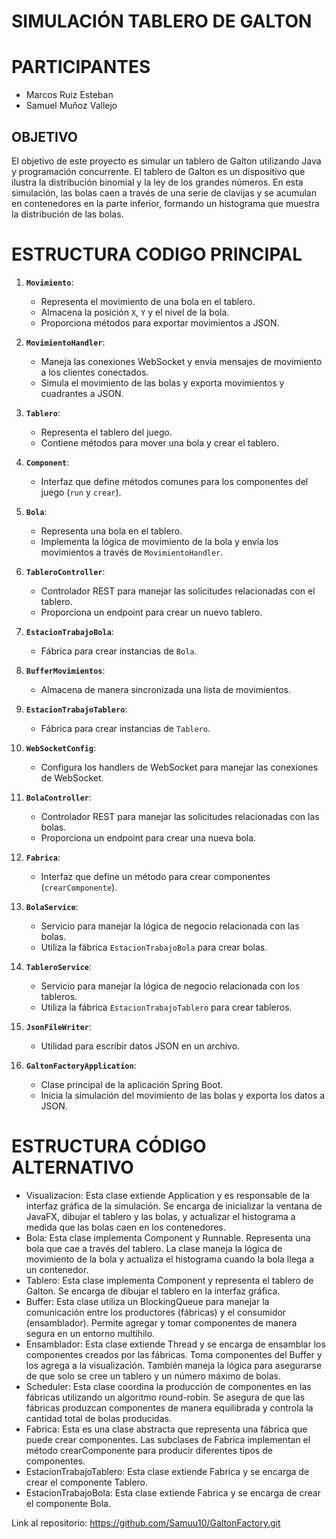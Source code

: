 # SIMULACIÓN TABLERO DE GALTON

# PARTICIPANTES

* Marcos Ruiz Esteban
* Samuel Muñoz Vallejo

## OBJETIVO
El objetivo de este proyecto es simular un tablero de Galton utilizando Java y programación concurrente. 
El tablero de Galton es un dispositivo que ilustra la distribución binomial y la ley de los grandes números. 
En esta simulación, las bolas caen a través de una serie de clavijas y se acumulan en contenedores en la parte inferior, 
formando un histograma que muestra la distribución de las bolas.

# ESTRUCTURA CODIGO PRINCIPAL

1. **`Movimiento`**:
   - Representa el movimiento de una bola en el tablero.
   - Almacena la posición `X`, `Y` y el nivel de la bola.
   - Proporciona métodos para exportar movimientos a JSON.

2. **`MovimientoHandler`**:
   - Maneja las conexiones WebSocket y envía mensajes de movimiento a los clientes conectados.
   - Simula el movimiento de las bolas y exporta movimientos y cuadrantes a JSON.

3. **`Tablero`**:
   - Representa el tablero del juego.
   - Contiene métodos para mover una bola y crear el tablero.

4. **`Component`**:
   - Interfaz que define métodos comunes para los componentes del juego (`run` y `crear`).

5. **`Bola`**:
   - Representa una bola en el tablero.
   - Implementa la lógica de movimiento de la bola y envía los movimientos a través de `MovimientoHandler`.

6. **`TableroController`**:
   - Controlador REST para manejar las solicitudes relacionadas con el tablero.
   - Proporciona un endpoint para crear un nuevo tablero.

7. **`EstacionTrabajoBola`**:
   - Fábrica para crear instancias de `Bola`.

8. **`BufferMovimientos`**:
   - Almacena de manera sincronizada una lista de movimientos.

9. **`EstacionTrabajoTablero`**:
   - Fábrica para crear instancias de `Tablero`.

10. **`WebSocketConfig`**:
    - Configura los handlers de WebSocket para manejar las conexiones de WebSocket.

11. **`BolaController`**:
    - Controlador REST para manejar las solicitudes relacionadas con las bolas.
    - Proporciona un endpoint para crear una nueva bola.

12. **`Fabrica`**:
    - Interfaz que define un método para crear componentes (`crearComponente`).

13. **`BolaService`**:
    - Servicio para manejar la lógica de negocio relacionada con las bolas.
    - Utiliza la fábrica `EstacionTrabajoBola` para crear bolas.

14. **`TableroService`**:
    - Servicio para manejar la lógica de negocio relacionada con los tableros.
    - Utiliza la fábrica `EstacionTrabajoTablero` para crear tableros.

15. **`JsonFileWriter`**:
    - Utilidad para escribir datos JSON en un archivo.

16. **`GaltonFactoryApplication`**:
    - Clase principal de la aplicación Spring Boot.
    - Inicia la simulación del movimiento de las bolas y exporta los datos a JSON.

# ESTRUCTURA CÓDIGO ALTERNATIVO

* Visualizacion:
Esta clase extiende Application y es responsable de la interfaz gráfica de la simulación. Se encarga de inicializar la ventana de JavaFX, dibujar el tablero y las bolas, y actualizar el histograma a medida que las bolas caen en los contenedores.  
* Bola:
Esta clase implementa Component y Runnable. Representa una bola que cae a través del tablero. La clase maneja la lógica de movimiento de la bola y actualiza el histograma cuando la bola llega a un contenedor.  
* Tablero:
Esta clase implementa Component y representa el tablero de Galton. Se encarga de dibujar el tablero en la interfaz gráfica.  
* Buffer:
Esta clase utiliza un BlockingQueue para manejar la comunicación entre los productores (fábricas) y el consumidor (ensamblador). Permite agregar y tomar componentes de manera segura en un entorno multihilo.  
* Ensamblador:
Esta clase extiende Thread y se encarga de ensamblar los componentes creados por las fábricas. Toma componentes del Buffer y los agrega a la visualización. También maneja la lógica para asegurarse de que solo se cree un tablero y un número máximo de bolas.  
* Scheduler:
Esta clase coordina la producción de componentes en las fábricas utilizando un algoritmo round-robin. Se asegura de que las fábricas produzcan componentes de manera equilibrada y controla la cantidad total de bolas producidas.  
* Fabrica:
Esta es una clase abstracta que representa una fábrica que puede crear componentes. Las subclases de Fabrica implementan el método crearComponente para producir diferentes tipos de componentes.  
* EstacionTrabajoTablero:
Esta clase extiende Fabrica y se encarga de crear el componente Tablero.  
* EstacionTrabajoBola:
Esta clase extiende Fabrica y se encarga de crear el componente Bola.





Link al repositorio:  https://github.com/Samuu10/GaltonFactory.git
